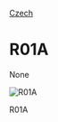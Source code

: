 
[Czech](./README.cs.md)
<!--- module --->
# R01A
<!--- Emodule --->

<!--- subtitle --->None<!--- Esubtitle --->

![R01A](/doc/img/R01A_QRcode.png)

<!--- description --->R01A<!--- Edescription --->
            